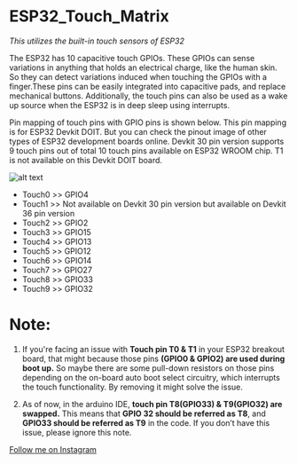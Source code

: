 # ESP32_Touch_Matrix
*This utilizes the built-in touch sensors of ESP32*

The ESP32 has 10 capacitive touch GPIOs. These GPIOs can sense variations in anything that holds an electrical charge, like the human skin. So they can detect variations induced when touching the GPIOs with a finger.These pins can be easily integrated into capacitive pads, and replace mechanical buttons. Additionally, the touch pins can also be used as a wake up source when the ESP32 is in deep sleep using interrupts.

Pin mapping of touch pins with GPIO pins is shown below. This pin mapping is for ESP32 Devkit DOIT.  But you can check the pinout image of other types of ESP32 development boards online. Devkit 30 pin version supports  9 touch pins out of total 10 touch pins available on ESP32 WROOM chip. T1 is not available on this Devkit DOIT board.

![alt text](http://www.andreadrian.de/ESP_Schachzwerg/38pin%20ESP32%20pinout.jpg)

- Touch0 >> GPIO4
- Touch1 >>  Not available on Devkit 30 pin version but available on Devkit 36 pin version 
- Touch2 >> GPIO2
- Touch3 >> GPIO15
- Touch4 >> GPIO13
- Touch5 >> GPIO12
- Touch6 >> GPIO14
- Touch7 >> GPIO27
- Touch8 >> GPIO33
- Touch9 >> GPIO32

# Note: 
1. If you're facing an issue with **Touch pin T0 & T1** in your ESP32 breakout board, that might because those pins **(GPIO0 & GPIO2) are used during boot up.** So maybe there are            some pull-down resistors on those pins depending on the on-board auto boot select circuitry, which interrupts the touch functionality. By removing it might solve the              issue.

2. As of now, in the arduino IDE, **touch pin T8(GPIO33) & T9(GPIO32) are swapped.** This means that **GPIO 32 should be referred as T8**, and **GPIO33 should be referred as T9** in the code. If you don’t have this issue, please ignore this note.

[Follow me on Instagram](https://www.instagram.com/electropoint4u/)
